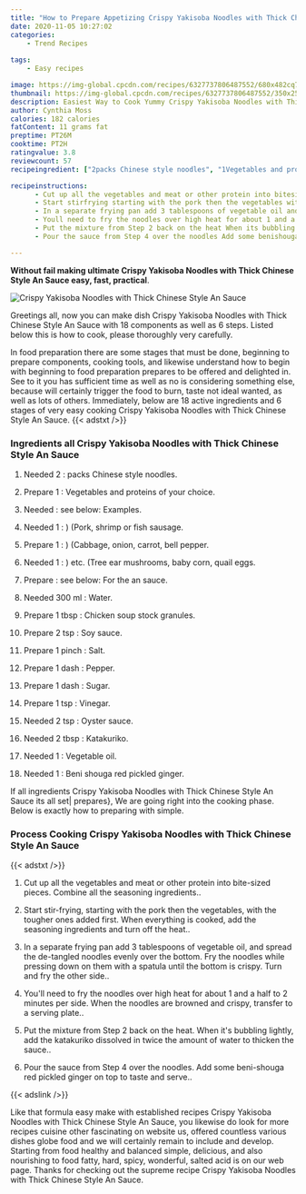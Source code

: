 ```yaml
---
title: "How to Prepare Appetizing Crispy Yakisoba Noodles with Thick Chinese Style An Sauce"
date: 2020-11-05 10:27:02
categories:
    - Trend Recipes
    
tags:
    - Easy recipes

image: https://img-global.cpcdn.com/recipes/6327737806487552/680x482cq70/crispy-yakisoba-noodles-with-thick-chinese-style-an-sauce-recipe-main-photo.jpg
thumbnail: https://img-global.cpcdn.com/recipes/6327737806487552/350x250cq70/crispy-yakisoba-noodles-with-thick-chinese-style-an-sauce-recipe-main-photo.jpg
description: Easiest Way to Cook Yummy Crispy Yakisoba Noodles with Thick Chinese Style An Sauce with 18 ingredients and 6 stages of easy cooking.
author: Cynthia Moss
calories: 182 calories
fatContent: 11 grams fat
preptime: PT26M
cooktime: PT2H
ratingvalue: 3.8
reviewcount: 57
recipeingredient: ["2packs Chinese style noodles", "1Vegetables and proteins of your choice", "see below Examples", "1 Pork shrimp or fish sausage", "1 Cabbage onion carrot bell pepper", "1 etc Tree ear mushrooms baby corn quail eggs", "see below For the an sauce", "300 mlWater", "1 tbspChicken soup stock granules", "2 tspSoy sauce", "1 pinchSalt", "1 dashPepper", "1 dashSugar", "1 tspVinegar", "2 tspOyster sauce", "2 tbspKatakuriko", "1Vegetable oil", "1Beni shouga red pickled ginger"]

recipeinstructions: 
      - Cut up all the vegetables and meat or other protein into bitesized pieces Combine all the seasoning ingredients 
      - Start stirfrying starting with the pork then the vegetables with the tougher ones added first When everything is cooked add the seasoning ingredients and turn off the heat 
      - In a separate frying pan add 3 tablespoons of vegetable oil and spread the detangled noodles evenly over the bottom Fry the noodles while pressing down on them with a spatula until the bottom is crispy Turn and fry the other side 
      - Youll need to fry the noodles over high heat for about 1 and a half to 2 minutes per side  When the noodles are browned and crispy transfer to a serving plate 
      - Put the mixture from Step 2 back on the heat When its bubbling lightly add the katakuriko dissolved in twice the amount of water to thicken the sauce 
      - Pour the sauce from Step 4 over the noodles Add some benishouga red pickled ginger on top to taste and serve

---
```




**Without fail making ultimate Crispy Yakisoba Noodles with Thick Chinese Style An Sauce easy, fast, practical**. 


![Crispy Yakisoba Noodles with Thick Chinese Style An Sauce](https://img-global.cpcdn.com/recipes/6327737806487552/680x482cq70/crispy-yakisoba-noodles-with-thick-chinese-style-an-sauce-recipe-main-photo.jpg "Crispy Yakisoba Noodles with Thick Chinese Style An Sauce")




Greetings all, now you can make dish Crispy Yakisoba Noodles with Thick Chinese Style An Sauce with 18 components as well as 6 steps. Listed below this is how to cook, please thoroughly very carefully.

In food preparation there are some stages that must be done, beginning to prepare components, cooking tools, and likewise understand how to begin with beginning to food preparation prepares to be offered and delighted in. See to it you has sufficient time as well as no is considering something else, because will certainly trigger the food to burn, taste not ideal wanted, as well as lots of others. Immediately, below are 18 active ingredients and 6 stages of very easy cooking Crispy Yakisoba Noodles with Thick Chinese Style An Sauce.
{{< adstxt />}}

### Ingredients all Crispy Yakisoba Noodles with Thick Chinese Style An Sauce


1. Needed 2 : packs Chinese style noodles.

1. Prepare 1 : Vegetables and proteins of your choice.

1. Needed  : see below: Examples.

1. Needed 1 : ) (Pork, shrimp or fish sausage.

1. Prepare 1 : ) (Cabbage, onion, carrot, bell pepper.

1. Needed 1 : ) etc. (Tree ear mushrooms, baby corn, quail eggs.

1. Prepare  : see below: For the an sauce.

1. Needed 300 ml : Water.

1. Prepare 1 tbsp : Chicken soup stock granules.

1. Prepare 2 tsp : Soy sauce.

1. Prepare 1 pinch : Salt.

1. Prepare 1 dash : Pepper.

1. Prepare 1 dash : Sugar.

1. Prepare 1 tsp : Vinegar.

1. Needed 2 tsp : Oyster sauce.

1. Needed 2 tbsp : Katakuriko.

1. Needed 1 : Vegetable oil.

1. Needed 1 : Beni shouga red pickled ginger.



If all ingredients Crispy Yakisoba Noodles with Thick Chinese Style An Sauce its all set| prepares}, We are going right into the cooking phase. Below is exactly how to preparing with simple.

### Process Cooking Crispy Yakisoba Noodles with Thick Chinese Style An Sauce

{{< adstxt />}}


1. Cut up all the vegetables and meat or other protein into bite-sized pieces. Combine all the seasoning ingredients..



1. Start stir-frying, starting with the pork then the vegetables, with the tougher ones added first. When everything is cooked, add the seasoning ingredients and turn off the heat..



1. In a separate frying pan add 3 tablespoons of vegetable oil, and spread the de-tangled noodles evenly over the bottom. Fry the noodles while pressing down on them with a spatula until the bottom is crispy. Turn and fry the other side..



1. You&#39;ll need to fry the noodles over high heat for about 1 and a half to 2 minutes per side.  When the noodles are browned and crispy, transfer to a serving plate..



1. Put the mixture from Step 2 back on the heat. When it&#39;s bubbling lightly, add the katakuriko dissolved in twice the amount of water to thicken the sauce..



1. Pour the sauce from Step 4 over the noodles. Add some beni-shouga red pickled ginger on top to taste and serve..





{{< adslink />}}

Like that formula easy make with established recipes Crispy Yakisoba Noodles with Thick Chinese Style An Sauce, you likewise do look for more recipes cuisine other fascinating on website us, offered countless various dishes globe food and we will certainly remain to include and develop. Starting from food healthy and balanced simple, delicious, and also nourishing to food fatty, hard, spicy, wonderful, salted acid is on our web page. Thanks for checking out the supreme recipe Crispy Yakisoba Noodles with Thick Chinese Style An Sauce.
